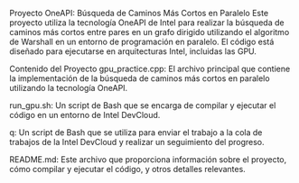 Proyecto OneAPI: Búsqueda de Caminos Más Cortos en Paralelo
Este proyecto utiliza la tecnología OneAPI de Intel para realizar la búsqueda de caminos más cortos entre pares en un grafo dirigido utilizando el algoritmo de Warshall en un entorno de programación en paralelo. El código está diseñado para ejecutarse en arquitecturas Intel, incluidas las GPU.

Contenido del Proyecto
gpu_practice.cpp: El archivo principal que contiene la implementación de la búsqueda de caminos más cortos en paralelo utilizando la tecnología OneAPI.

run_gpu.sh: Un script de Bash que se encarga de compilar y ejecutar el código en un entorno de Intel DevCloud.

q: Un script de Bash que se utiliza para enviar el trabajo a la cola de trabajos de la Intel DevCloud y realizar un seguimiento del progreso.

README.md: Este archivo que proporciona información sobre el proyecto, cómo compilar y ejecutar el código, y otros detalles relevantes.

